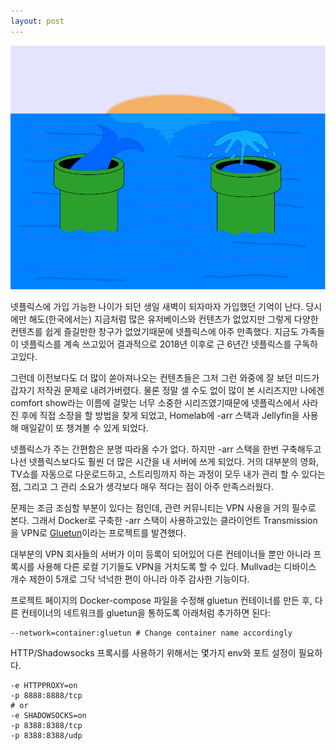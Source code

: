 ```yaml
---
layout: post
---
```


![Gluetun](img/gluetun.svg)

넷플릭스에 가입 가능한 나이가 되던 생일 새벽이 되자마자 가입했던 기억이 난다. 당시에만 해도(한국에서는) 지금처럼 많은 유저베이스와 컨텐츠가 없었지만 그렇게 다양한 컨텐츠를 쉽게 즐길만한 창구가 없었기때문에 넷플릭스에 아주 만족했다. 지금도 가족들이 넷플릭스를 계속 쓰고있어 결과적으로 2018년 이후로 근 6년간 넷플릭스를 구독하고있다.

그런데 이전보다도 더 많이 쏟아져나오는 컨텐츠들은 그저 그런 와중에 잘 보던 미드가 갑자기 저작권 문제로 내려가버렸다. 물론 정말 셀 수도 없이 많이 본 시리즈지만 나에겐 comfort show라는 이름에 걸맞는 너무 소중한 시리즈였기때문에 넷플릭스에서 사라진 후에 직접 소장을 할 방법을 찾게 되었고, Homelab에 -arr 스택과 Jellyfin을 사용해 매일같이 또 챙겨볼 수 있게 되었다.

넷플릭스가 주는 간편함은 분명 따라올 수가 없다. 하지만 -arr 스택을 한번 구축해두고나선 넷플릭스보다도 훨씬 더 많은 시간을 내 서버에 쓰게 되었다. 거의 대부분의 영화, TV쇼를 자동으로 다운로드하고, 스트리밍까지 하는 과정이 모두 내가 관리 할 수 있다는 점, 그리고 그 관리 소요가 생각보다 매우 적다는 점이 아주 만족스러웠다.

문제는 조금 조심할 부분이 있다는 점인데, 관련 커뮤니티는 VPN 사용을 거의 필수로 본다. 그래서 Docker로 구축한 -arr 스택이 사용하고있는 클라이언트 Transmission을 VPN로  [Gluetun](https://github.com/qdm12/gluetun)이라는 프로젝트를 발견했다. 

대부분의 VPN 회사들의 서버가 이미 등록이 되어있어 다른 컨테이너들 뿐만 아니라 프록시를 사용해 다른 로컬 기기들도 VPN을 거치도록 할 수 있다. Mullvad는 디바이스 개수 제한이 5개로 그닥 넉넉한 편이 아니라 아주 감사한 기능이다.

프로젝트 페이지의 Docker-compose 파일을 수정해 gluetun 컨테이너를 만든 후, 다른 컨테이너의 네트워크를 gluetun을 통하도록 아래처럼 추가하면 된다:

```
--network=container:gluetun # Change container name accordingly
```

HTTP/Shadowsocks 프록시를 사용하기 위해서는 몇가지 env와 포트 설정이 필요하다.

```
-e HTTPPROXY=on
-p 8888:8888/tcp
# or
-e SHADOWSOCKS=on
-p 8388:8388/tcp
-p 8388:8388/udp
```

